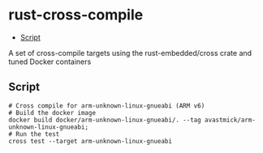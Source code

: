 # rust-cross-compile


<!-- vim-markdown-toc GitLab -->

- [Script](#script)

<!-- vim-markdown-toc -->

A set of cross-compile targets using the rust-embedded/cross crate and tuned Docker containers



## Script

```
# Cross compile for arm-unknown-linux-gnueabi (ARM v6)
# Build the docker image
docker build docker/arm-unknown-linux-gnueabi/. --tag avastmick/arm-unknown-linux-gnueabi;
# Run the test
cross test --target arm-unknown-linux-gnueabi

```

